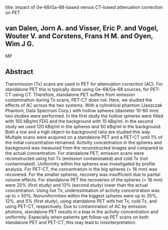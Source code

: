 title: Impact of Ge-68/Ga-68-based versus CT-based attenuation correction on PET

## van Dalen, Jorn A. and Visser, Eric P. and Vogel, Wouter V. and Corstens, Frans H M. and Oyen, Wim J G.
MP


## Abstract
Transmission (Tx) scans are used in PET for attenuation correction (AC). For standalone PET this is typically done using Ge-68/Ga-68 sources, for PET-CT using CT. Therefore, standalone PET suffers from emission contamination during Tx scans, PET-CT does not. Here, we studied the effects of AC across the two systems. With a cylindrical phantom (Jaszczak Phantom, Data Spectrum Corp.) with hollow spheres (diameter 10-60 mm) two studies were performed. In the first study the hollow spheres were filled with 150 kBq/ml FDG and the background with 15 kBq/ml. In the second study we used 120 kBq/ml in the spheres and 50 kBq/ml in the background. Both a low and a high object-to-background ratio are studied this way. Multiple scans were acquired on a standalone PET and a PET-CT until 1% of the initial concentration remained. Activity concentration in the spheres and background was measured from the reconstructed images and compared to the actual concentration. For standalone PET, emission scans were reconstructed using hot Tx (emission contaminated) and cold Tx (not contaminated). Uniformity within the spheres was investigated by profile analysis. For PET-CT, the concentration in the big spheres (> 16 mm) was recovered. For the smaller spheres, recovery was insufficient due to partial volume effects. For standalone PET the recoveries of the spheres (> 16 mm) were 20% (first study) and 13% (second study) lower than the actual concentration. Using hot Tx, underestimation of activity concentration was up to > 50%. Nonuniformities within the biggest spheres were up to 35%, 12%, and 5% (first study), using standalone PET with hot Tx, cold Tx, and using PET-CT, respectively. Due to contamination of AC by emission photons, standalone PET results in a bias in the activity concentration and uniformity. Especially when patients get follow-up PET scans on both standalone PET and PET-CT, this may lead to misinterpretation.

